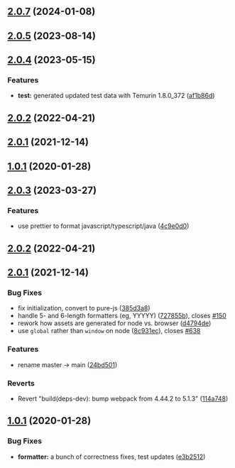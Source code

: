 ## [2.0.7](https://github.com/RangerRick/moment-javaformat/compare/v2.0.6...v2.0.7) (2024-01-08)



## [2.0.5](https://github.com/RangerRick/moment-javaformat/compare/v2.0.4...v2.0.5) (2023-08-14)



## [2.0.4](https://github.com/RangerRick/moment-javaformat/compare/v2.0.3...v2.0.4) (2023-05-15)


### Features

* **test:** generated updated test data with Temurin 1.8.0_372 ([af1b86d](https://github.com/RangerRick/moment-javaformat/commit/af1b86ddcdb992232f5a787deb783d8150ec8c7d))



## [2.0.2](https://github.com/RangerRick/moment-javaformat/compare/v2.0.1...v2.0.2) (2022-04-21)



## [2.0.1](https://github.com/RangerRick/moment-javaformat/compare/v2.0.0...v2.0.1) (2021-12-14)



## [1.0.1](https://github.com/RangerRick/moment-javaformat/compare/v1.0.0...v1.0.1) (2020-01-28)



## [2.0.3](https://github.com/RangerRick/moment-javaformat/compare/v2.0.2...v2.0.3) (2023-03-27)


### Features

* use prettier to format javascript/typescript/java ([4c9e0d0](https://github.com/RangerRick/moment-javaformat/commit/4c9e0d0233f717a145b84eab7c459d347359ff12))



## [2.0.2](https://github.com/RangerRick/moment-javaformat/compare/v2.0.1...v2.0.2) (2022-04-21)



## [2.0.1](https://github.com/RangerRick/moment-javaformat/compare/v2.0.0...v2.0.1) (2021-12-14)


### Bug Fixes

* fix initialization, convert to pure-js ([385d3a8](https://github.com/RangerRick/moment-javaformat/commit/385d3a8d1af9a1cb821805d7d38dc52977dac9db))
* handle 5- and 6-length formatters (eg, YYYYY) ([727855b](https://github.com/RangerRick/moment-javaformat/commit/727855b328cd73eef564594a8ddf15fe821edcc4)), closes [#150](https://github.com/RangerRick/moment-javaformat/issues/150)
* rework how assets are generated for node vs. browser ([d4794de](https://github.com/RangerRick/moment-javaformat/commit/d4794dea7d5eea511076107eddc279e8217f6305))
* use `global` rather than `window` on node ([8c931ec](https://github.com/RangerRick/moment-javaformat/commit/8c931ec35023b0ff58d7bf23a5df6b7901e6f467)), closes [#638](https://github.com/RangerRick/moment-javaformat/issues/638)


### Features

* rename master -> main ([24bd501](https://github.com/RangerRick/moment-javaformat/commit/24bd5011e0a74723a8f5b0d17abc24e6af5cc413))


### Reverts

* Revert "build(deps-dev): bump webpack from 4.44.2 to 5.1.3" ([114a748](https://github.com/RangerRick/moment-javaformat/commit/114a7481de6433a7e2ea152a56c47acd770120b2))



## [1.0.1](https://github.com/RangerRick/moment-javaformat/compare/v1.0.0...v1.0.1) (2020-01-28)


### Bug Fixes

* **formatter:** a bunch of correctness fixes, test updates ([e3b2512](https://github.com/RangerRick/moment-javaformat/commit/e3b2512dd2a317a309d039fa849124c7b1454187))



